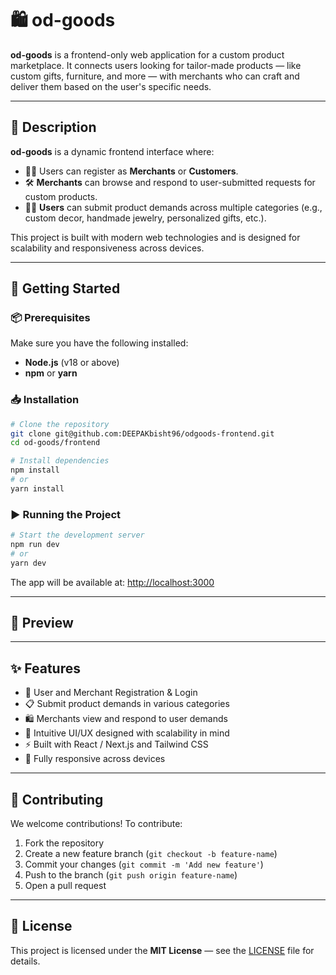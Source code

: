 # 🛍️ od-goods

**od-goods** is a frontend-only web application for a custom product marketplace. It connects users looking for tailor-made products — like custom gifts, furniture, and more — with merchants who can craft and deliver them based on the user's specific needs.

---

## 📝 Description

**od-goods** is a dynamic frontend interface where:

* 🧑‍💼 Users can register as **Merchants** or **Customers**.
* 🛠️ **Merchants** can browse and respond to user-submitted requests for custom products.
* 🙋‍♂️ **Users** can submit product demands across multiple categories (e.g., custom decor, handmade jewelry, personalized gifts, etc.).

This project is built with modern web technologies and is designed for scalability and responsiveness across devices. 

---

## 🚀 Getting Started

### 📦 Prerequisites

Make sure you have the following installed:

* **Node.js** (v18 or above)
* **npm** or **yarn**

### 📥 Installation

```bash
# Clone the repository
git clone git@github.com:DEEPAKbisht96/odgoods-frontend.git
cd od-goods/frontend

# Install dependencies
npm install
# or
yarn install
```

### ▶️ Running the Project

```bash
# Start the development server
npm run dev
# or
yarn dev
```

The app will be available at: [http://localhost:3000](http://localhost:3000)

---

## 🌄 Preview




---

## ✨ Features

* 🔐 User and Merchant Registration & Login
* 📋 Submit product demands in various categories
* 🛍️ Merchants view and respond to user demands
* 💬 Intuitive UI/UX designed with scalability in mind
* ⚡ Built with React / Next.js and Tailwind CSS
* 📱 Fully responsive across devices

---

## 🤝 Contributing

We welcome contributions! To contribute:

1. Fork the repository
2. Create a new feature branch (`git checkout -b feature-name`)
3. Commit your changes (`git commit -m 'Add new feature'`)
4. Push to the branch (`git push origin feature-name`)
5. Open a pull request

---

## 📄 License

This project is licensed under the **MIT License** — see the [LICENSE](./LICENSE) file for details.
